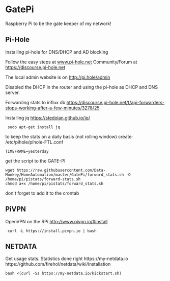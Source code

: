<h1> GatePi </h1>

Raspberry Pi to be the gate keeper of my network!

<h2>Pi-Hole</h2>
Installing pi-hole for DNS/DHCP and AD blocking

Follow the easy steps at www.pi-hole.net
Community/Forum at https://discourse.pi-hole.net

The local admin website is on http://pi.hole/admin

Disabled the DHCP in the router and using the pi-hole as DHCP and DNS server.


Forwarding stats to influx db
https://discourse.pi-hole.net/t/api-forwarders-stops-working-after-a-few-minutes/3278/25

Installing jq
https://stedolan.github.io/jq/

````
 sudo apt-get install jq
````

to keep the stats on a daily basis (not rolling window)
create: /etc/pihole/pihole-FTL.conf

````
TIMEFRAME=yesterday
````

get the script to the GATE-PI

````
wget https://raw.githubusercontent.com/Data-Monkey/HomeAutomation/master/GatePi/forward_stats.sh -O /home/pi/pistats/forward-stats.sh
chmod a+x /home/pi/pistats/forward_stats.sh
````

don't forget to add it to the crontab


<h2>PiVPN</h2>

OpenVPN on the RPi
http://www.pivpn.io/#install

````
 curl -L https://install.pivpn.io | bash
````



<h2>NETDATA</h2>
Get usage stats. Statistics done right
https://my-netdata.io
https://github.com/firehol/netdata/wiki/Installation

````
bash <(curl -Ss https://my-netdata.io/kickstart.sh) 
````

